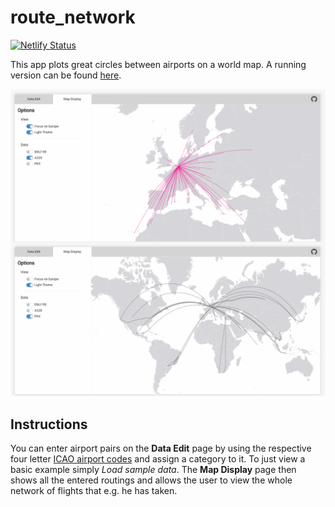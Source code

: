 # route_network

[![Netlify Status](https://api.netlify.com/api/v1/badges/838fc75a-a001-48eb-93c9-a12767e1e49c/deploy-status)](https://app.netlify.com/sites/inspiring-spence-c048ce/deploys)

This app plots great circles between airports on a world map. A running version can be found [here](https://inspiring-spence-c048ce.netlify.app/).

![Screenshot](/client/public/screen.PNG)

## Instructions

You can enter airport pairs on the **Data Edit** page by using the respective four letter [ICAO airport codes](https://en.wikipedia.org/wiki/ICAO_airport_code) and assign a category to it. To just view a basic example simply _Load sample data_. The **Map Display** page then shows all the entered routings and allows the user to view the whole network of flights that e.g. he has taken.
